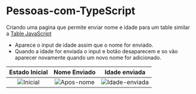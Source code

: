 # Pessoas-com-TypeScript


Criando uma pagina que permite enviar nome e idade para um table similar a [Table JavaScript](https://github.com/wandergale/Table-com-pessoas)

- Aparece o input de idade assim que o nome for enviado.
- Quando a idade for enviada o input e botão desaparecem e so vão aparecer novamente quando um novo nome for adicionado.

|   Estado Inicial     |    Nome Enviado|    Idade enviada|
:----------------:|:-----------------:|:-----------------------:
![Inicial](https://user-images.githubusercontent.com/60633445/178337990-24e51d06-eabc-435b-ad07-c5869265f6e5.png) | ![Apos-nome](https://user-images.githubusercontent.com/60633445/178338133-e44b2f73-4ce2-4453-901a-05881b0e4e48.png) | ![Idade-enviada](https://user-images.githubusercontent.com/60633445/178338296-7cda453f-08b2-49e3-98b4-8108deaf7272.png)
